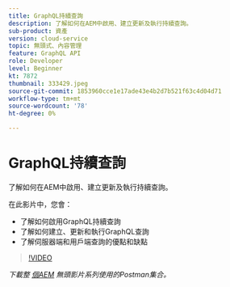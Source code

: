 ```yaml
---
title: GraphQL持續查詢
description: 了解如何在AEM中啟用、建立更新及執行持續查詢。
sub-product: 資產
version: cloud-service
topic: 無頭式、內容管理
feature: GraphQL API
role: Developer
level: Beginner
kt: 7872
thumbnail: 333429.jpeg
source-git-commit: 1853960cce1e17ade43e4b2d7b521f63c4d04d71
workflow-type: tm+mt
source-wordcount: '78'
ht-degree: 0%

---
```



# GraphQL持續查詢

了解如何在AEM中啟用、建立更新及執行持續查詢。

在此影片中，您會：

+ 了解如何啟用GraphQL持續查詢
+ 了解如何建立、更新和執行GraphQL查詢
+ 了解伺服器端和用戶端查詢的優點和缺點

>[!VIDEO](https://video.tv.adobe.com/v/333429/?quality=12&learn=on)

_下載整 [個AEM](./assets/aem-headless-video-series.postman_collection.json) 無頭影片系列使用的Postman集合。_
